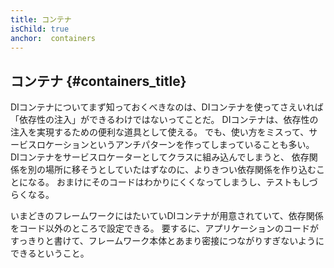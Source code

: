 ```yaml
---
title: コンテナ
isChild: true
anchor:  containers
---
```


## コンテナ {#containers_title}

DIコンテナについてまず知っておくべきなのは、DIコンテナを使ってさえいれば「依存性の注入」ができるわけではないってことだ。
DIコンテナは、依存性の注入を実現するための便利な道具として使える。
でも、使い方をミスって、サービスロケーションというアンチパターンを作ってしまっていることも多い。
DIコンテナをサービスロケーターとしてクラスに組み込んでしまうと、
依存関係を別の場所に移そうとしていたはずなのに、よりきつい依存関係を作り込むことになる。
おまけにそのコードはわかりにくくなってしまうし、テストもしづらくなる。

いまどきのフレームワークにはたいていDIコンテナが用意されていて、依存関係をコード以外のところで設定できる。
要するに、アプリケーションのコードがすっきりと書けて、フレームワーク本体とあまり密接につながりすぎないようにできるということ。
